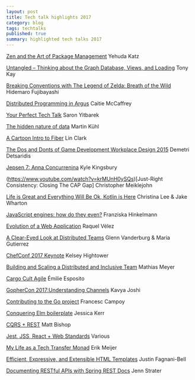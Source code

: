 ```yaml
---
layout: post
title: Tech talk highlights 2017
category: blog
tags: techtalks 
published: true 
summary: highlighted tech talks 2017
---
```

[Zen and the Art of Package Management](https://www.youtube.com/watch?v=Bwk8mdU6-ZY&list=PLgGhdJEbwzoI6sUw_2wTlFHCGPRVoatln&index=12) Yehuda Katz

[Untangled – Thinking about the Graph Database, Views, and Loading](https://www.youtube.com/watch?v=mT4jJHf929Q) Tony Kay

[Breaking Conventions with The Legend of Zelda: Breath of the Wild](https://www.youtube.com/watch?v=QyMsF31NdNc) Hidemaro Fujibayashi

[Distributed Programming in Argus](https://www.youtube.com/watch?v=-osjxoiP4rg&feature=youtu.be) Caitie McCaffrey

[Your Perfect Tech Talk](https://www.youtube.com/watch?v=AzVr_nsKoZs&feature=youtu.be) Saron Yitbarek

[The hidden nature of data](https://www.youtube.com/watch?v=f7ODZVmXj-4) Martin Kühl

[A Cartoon Intro to Fiber](https://www.youtube.com/watch?v=ZCuYPiUIONs) Lin Clark

[The Dos and Donts of Game Development Workplace Design 2015](https://www.youtube.com/watch?v=hBcVpRFRIqQ) Demetri Detsaridis

[Jepsen 7: Anna Concurrenina](https://www.youtube.com/watch?v=eSaFVX4izsQ) Kyle Kingsbury

(https://www.youtube.com/watch?v=krMUnH0ySQs)[Just-Right Consistency: Closing The CAP Gap] Christopher Meiklejohn

[Life is Great and Everything Will Be Ok, Kotlin is Here](https://www.youtube.com/watch?v=fPzxfeDJDzY) Christina Lee & Jake Wharton

[JavaScript engines: how do they even?](https://www.youtube.com/watch?v=p-iiEDtpy6I&feature=youtu.be) Franziska Hinkelmann

[Evolution of a Web Application](https://www.youtube.com/watch?v=vY1FQd3l4No) Raquel Vélez

[A Clear-Eyed Look at Distributed Teams](https://www.youtube.com/watch?v=h8MLXbdOyNs) Glenn Vanderburg & Maria Gutierrez

[ChefConf 2017 Keynote](https://www.youtube.com/watch?v=-yTeXCY3iM0) Kelsey Hightower

[Building and Scaling a Distributed and Inclusive Team](https://www.youtube.com/watch?v=XAU5q-biY28&list=PLBzScQzZ83I81fnpqX2AkYD5c5cKgrqc2&index=12) Mathias Meyer

[Cargo Cult Agile](https://vimeo.com/215516793) Émilie Esposito

[GopherCon 2017:Understanding Channels](https://www.youtube.com/watch?v=KBZlN0izeiY&feature=youtu.be) Kavya Joshi

[Contributing to the Go project](https://www.youtube.com/watch?v=DjZMKKfNVMc) Francesc Campoy

[Conquering Elm boilerplate](https://www.youtube.com/watch?v=kDF1gKJDq6s) Jessica Kerr

[CQRS + REST](https://vimeo.com/235834357) Matt Bishop

[Jest, JSS, React + Web Standards](https://www.youtube.com/watch?v=wrJq0boagko) Various

[My Life as a Tech Transfer Monad](https://www.youtube.com/watch?v=NKeHrApPWlo&index=23&list=PLQ176FUIyIUY6UK1cgVsbdPYA3X5WLam5) Erik Meijer

[Efficient, Expressive, and Extensible HTML Templates](https://www.youtube.com/watch?v=ruql541T7gc&feature=youtu.be) Justin Fagnani-Bell

[Documenting RESTful APIs with Spring REST Docs](https://www.youtube.com/watch?v=CaARz49u1Mc&list=PLSzU7snapMVZ4n5s5glQz4Dd_C3572O_2) Jenn Strater
